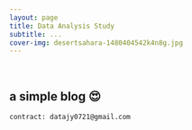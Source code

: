 ```yaml
---
layout: page
title: Data Analysis Study
subtitle: ...
cover-img: desertsahara-1480404542k4n8g.jpg
---
```


<br/>


## **a simple blog** &#128525;


```
contract: datajy0721@gmail.com
```
